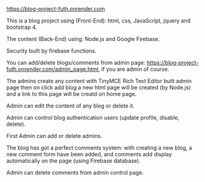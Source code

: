 https://blog-project-futh.onrender.com

This is a blog project using (Front-End): html, css, JavaScript, jquery and bootstrap 4.

The content (Back-End) using: Node.js and Google Firebase.

Security built by firebase functions.

You can add/delete blogs/comments from admin page: https://blog-project-futh.onrender.com/admin_page.html, if you are admin of course.

The admins create any content with TinyMCE Rich Text Editor built admin page then on click add blog a new html page will be created (by Node.js) and a link to this page will be creatd on home page.

Admin can edit the content of any blog or delete it.

Admin can control blog authentication users (update profile, disable, delete).

First Admin can add or delete admins.

The blog has got a perfect comments system: with creating a new blog, a new comment form have been added, and comments add display automatically on the page (using Firebase database).

Admin can delete comments from admin control page.
